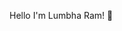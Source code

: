 Hello I'm Lumbha Ram! 👋

<!--
**erlumbharam/erlumbharam** is a ✨ _special_ ✨ repository because its `README.md` (this file) appears on your GitHub profile.

Here are some ideas to get you started:

- 🔭 I’m currently working on http://courserasolutions.info
- 🌱 I’m currently learning Machine Learning, Python
- 👯 I’m looking to collaborate on Youtube
- 🤔 I’m looking for help with AWS
- 💬 Ask me about Cousera and Nptel Problems
- 📫 How to reach me: Twitter- @Git4me
- 😄 Pronouns: He/His
- ⚡ Fun fact: I am Learner.
--> 
